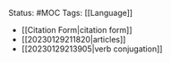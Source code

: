 Status: #MOC
Tags: [[Language]]

- [[Citation Form|citation form]]
- [[20230129211820|articles]]
- [[20230129213905|verb conjugation]]